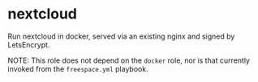 # nextcloud

Run nextcloud in docker, served via an existing nginx and signed by LetsEncrypt. 

NOTE: This role does not depend on the `docker` role, nor is that currently invoked from the `freespace.yml` playbook. 
